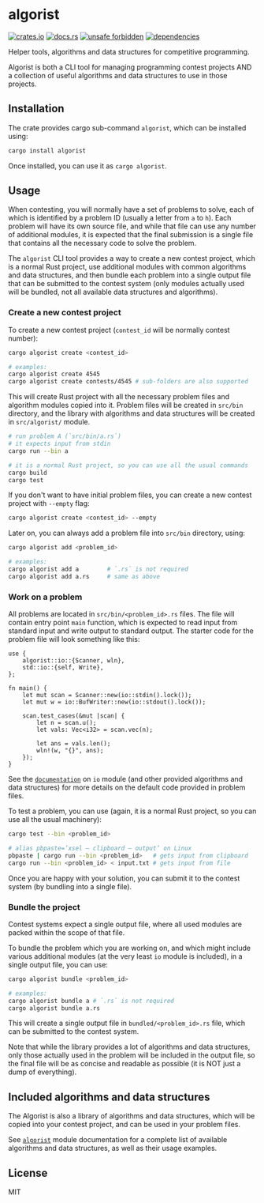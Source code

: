 # algorist

[![crates.io](https://img.shields.io/crates/d/algorist.svg)](https://crates.io/crates/algorist)
[![docs.rs](https://docs.rs/algorist/badge.svg)](https://docs.rs/algorist)
[![unsafe forbidden](https://img.shields.io/badge/unsafe-forbidden-success.svg)](https://github.com/rust-secure-code/safety-dance/)
[![dependencies](https://deps.rs/repo/github/farazdagi/algorist/status.svg)](https://deps.rs/repo/github/farazdagi/algorist)

Helper tools, algorithms and data structures for competitive programming.

Algorist is both a CLI tool for managing programming contest projects AND a collection of useful
algorithms and data structures to use in those projects.

## Installation

The crate provides cargo sub-command `algorist`, which can be installed using:

``` bash
cargo install algorist
```

Once installed, you can use it as `cargo algorist`.

## Usage

When contesting, you will normally have a set of problems to solve, each of which is identified by a
problem ID (usually a letter from `a` to `h`). Each problem will have its own source file, and while
that file can use any number of additional modules, it is expected that the final submission is a
single file that contains all the necessary code to solve the problem.

The `algorist` CLI tool provides a way to create a new contest project, which is a normal Rust
project, use additional modules with common algorithms and data structures, and then bundle each
problem into a single output file that can be submitted to the contest system (only modules actually
used will be bundled, not all available data structures and algorithms).

### Create a new contest project

To create a new contest project (`contest_id` will be normally contest number):

``` bash
cargo algorist create <contest_id>

# examples:
cargo algorist create 4545
cargo algorist create contests/4545 # sub-folders are also supported
```

This will create Rust project with all the necessary problem files and algorithm modules copied into
it. Problem files will be created in `src/bin` directory, and the library with algorithms and data
structures will be created in `src/algorist/` module.

``` bash
# run problem A (`src/bin/a.rs`)
# it expects input from stdin
cargo run --bin a

# it is a normal Rust project, so you can use all the usual commands
cargo build
cargo test
```

If you don't want to have initial problem files, you can create a new contest project with `--empty`
flag:

``` bash
cargo algorist create <contest_id> --empty
```

Later on, you can always add a problem file into `src/bin` directory, using:

``` bash
cargo algorist add <problem_id>

# examples:
cargo algorist add a        # `.rs` is not required
cargo algorist add a.rs     # same as above
```

### Work on a problem

All problems are located in `src/bin/<problem_id>.rs` files. The file will contain entry point
`main` function, which is expected to read input from standard input and write output to standard
output. The starter code for the problem file will look something like this:

``` rust, no_run
use {
    algorist::io::{Scanner, wln},
    std::io::{self, Write},
};

fn main() {
    let mut scan = Scanner::new(io::stdin().lock());
    let mut w = io::BufWriter::new(io::stdout().lock());

    scan.test_cases(&mut |scan| {
        let n = scan.u();
        let vals: Vec<i32> = scan.vec(n);

        let ans = vals.len();
        wln!(w, "{}", ans);
    });
}
```

See the [`documentation`](https://docs.rs/algorist/latest/algorist/algorist/) on `io` module (and
other provided algorithms and data structures) for more details on the default code provided in
problem files.

To test a problem, you can use (again, it is a normal Rust project, so you can use all the usual
machinery):

``` bash
cargo test --bin <problem_id>

# alias pbpaste=’xsel — clipboard — output’ on Linux
pbpaste | cargo run --bin <problem_id>   # gets input from clipboard
cargo run --bin <problem_id> < input.txt # gets input from file
```

Once you are happy with your solution, you can submit it to the contest system (by bundling into a
single file).

### Bundle the project

Contest systems expect a single output file, where all used modules are packed within the scope of
that file.

To bundle the problem which you are working on, and which might include various additional modules
(at the very least `io` module is included), in a single output file, you can use:

``` bash
cargo algorist bundle <problem_id>

# examples:
cargo algorist bundle a # `.rs` is not required
cargo algorist bundle a.rs
```

This will create a single output file in `bundled/<problem_id>.rs` file, which can be submitted to
the contest system.

Note that while the library provides a lot of algorithms and data structures, only those actually
used in the problem will be included in the output file, so the final file will be as concise and
readable as possible (it is NOT just a dump of everything).

## Included algorithms and data structures

The Algorist is also a library of algorithms and data structures, which will be copied into your
contest project, and can be used in your problem files.

See [`algorist`](https://docs.rs/algorist/latest/algorist/algorist/) module documentation for a
complete list of available algorithms and data structures, as well as their usage examples.

## License

MIT

